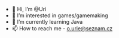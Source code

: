 - 👋 Hi, I’m @Uri
- 👀 I’m interested in games/gamemaking
- 🌱 I’m currently learning Java
- 📫 How to reach me - o.urie@seznam.cz

